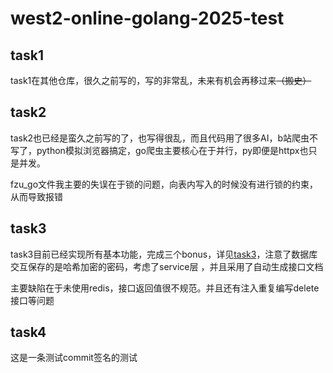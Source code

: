 # west2-online-golang-2025-test

## task1

task1在其他仓库，很久之前写的，写的非常乱，未来有机会再移过来~~（搬史）~~

## task2

task2也已经是蛮久之前写的了，也写得很乱，而且代码用了很多AI，b站爬虫不写了，python模拟浏览器搞定，go爬虫主要核心在于并行，py即便是httpx也只是并发。

fzu_go文件我主要的失误在于锁的问题，向表内写入的时候没有进行锁的约束，从而导致报错

## task3

task3目前已经实现所有基本功能，完成三个bonus，详见[task3](https://github.com/ShaddockNH3/west2-online-golang-2025-test/tree/main/task3)，注意了数据库交互保存的是哈希加密的密码，考虑了service层 ，并且采用了自动生成接口文档

主要缺陷在于未使用redis，接口返回值很不规范。并且还有注入重复编写delete接口等问题

## task4

这是一条测试commit签名的测试